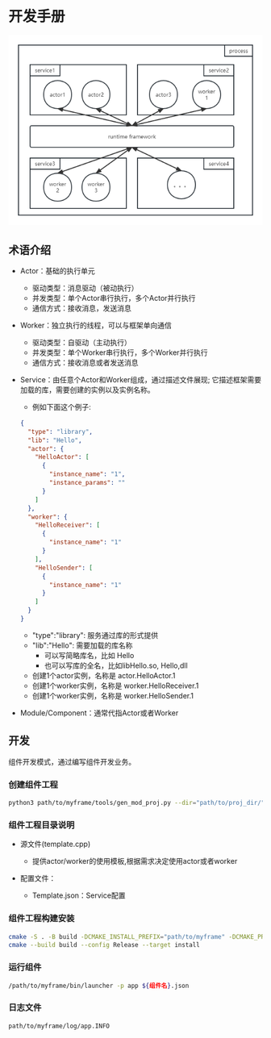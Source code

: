 # 开发手册
![myframe](/doc/pics/myframe_view.png)
## 术语介绍
- Actor：基础的执行单元
  - 驱动类型：消息驱动（被动执行）
  - 并发类型：单个Actor串行执行，多个Actor并行执行
  - 通信方式：接收消息，发送消息

- Worker：独立执行的线程，可以与框架单向通信
  - 驱动类型：自驱动（主动执行）
  - 并发类型：单个Worker串行执行，多个Worker并行执行
  - 通信方式：接收消息或者发送消息

- Service：由任意个Actor和Worker组成，通过描述文件展现; 它描述框架需要加载的库，需要创建的实例以及实例名称。
  - 例如下面这个例子:
  ```json
  {
    "type": "library",
    "lib": "Hello",
    "actor": {
      "HelloActor": [
        {
          "instance_name": "1",
          "instance_params": ""
        }
      ]
    },
    "worker": {
      "HelloReceiver": [
        {
          "instance_name": "1"
        }
      ],
      "HelloSender": [
        {
          "instance_name": "1"
        }
      ]
    }
  }
  ```
  - "type":"library": 服务通过库的形式提供
  - "lib":"Hello": 需要加载的库名称
    - 可以写简略库名，比如 Hello
    - 也可以写库的全名，比如libHello.so, Hello,dll
  - 创建1个actor实例，名称是 actor.HelloActor.1
  - 创建1个worker实例，名称是 worker.HelloReceiver.1
  - 创建1个worker实例，名称是 worker.HelloSender.1

- Module/Component：通常代指Actor或者Worker

## 开发
组件开发模式，通过编写组件开发业务。

### 创建组件工程
```sh
python3 path/to/myframe/tools/gen_mod_proj.py --dir="path/to/proj_dir/" --name="mod_name"
```

### 组件工程目录说明
- 源文件(template.cpp)
  - 提供actor/worker的使用模板,根据需求决定使用actor或者worker

- 配置文件：
  - Template.json：Service配置

### 组件工程构建安装
```sh
cmake -S . -B build -DCMAKE_INSTALL_PREFIX="path/to/myframe" -DCMAKE_PREFIX_PATH="path/to/jsoncpp;path/to/glog"
cmake --build build --config Release --target install
```

### 运行组件
```sh
/path/to/myframe/bin/launcher -p app ${组件名}.json
```

### 日志文件
```sh
path/to/myframe/log/app.INFO
```
